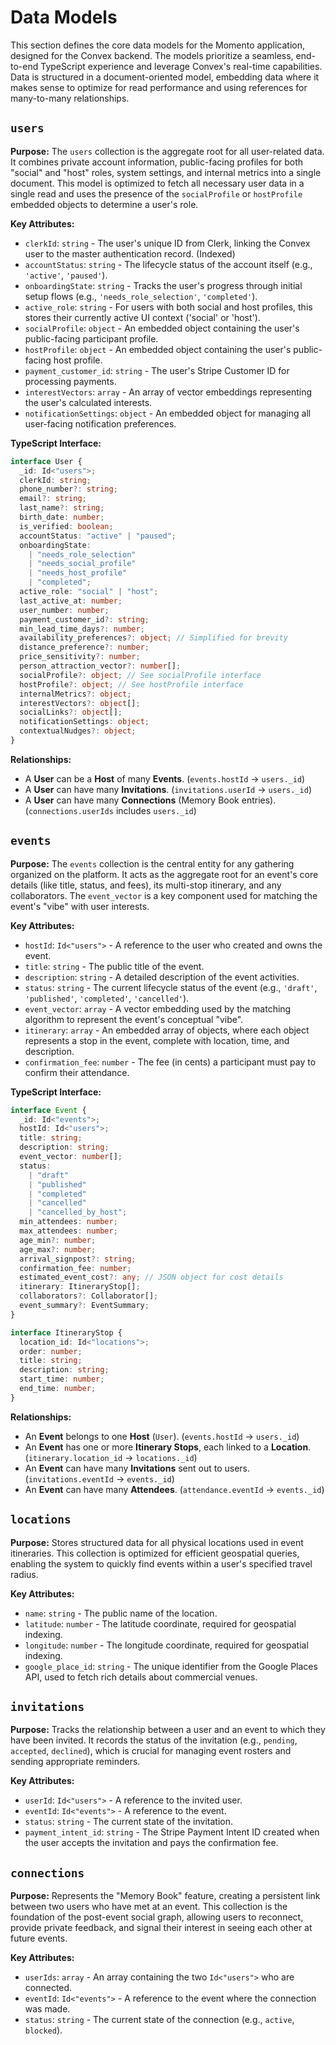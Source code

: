 # Data Models

This section defines the core data models for the Momento application, designed for the Convex backend. The models prioritize a seamless, end-to-end TypeScript experience and leverage Convex's real-time capabilities. Data is structured in a document-oriented model, embedding data where it makes sense to optimize for read performance and using references for many-to-many relationships.

## `users`

**Purpose:** The `users` collection is the aggregate root for all user-related data. It combines private account information, public-facing profiles for both "social" and "host" roles, system settings, and internal metrics into a single document. This model is optimized to fetch all necessary user data in a single read and uses the presence of the `socialProfile` or `hostProfile` embedded objects to determine a user's role.

**Key Attributes:**

- `clerkId`: `string` - The user's unique ID from Clerk, linking the Convex user to the master authentication record. (Indexed)
- `accountStatus`: `string` - The lifecycle status of the account itself (e.g., `'active'`, `'paused'`).
- `onboardingState`: `string` - Tracks the user's progress through initial setup flows (e.g., `'needs_role_selection'`, `'completed'`).
- `active_role`: `string` - For users with both social and host profiles, this stores their currently active UI context ('social' or 'host').
- `socialProfile`: `object` - An embedded object containing the user's public-facing participant profile.
- `hostProfile`: `object` - An embedded object containing the user's public-facing host profile.
- `payment_customer_id`: `string` - The user's Stripe Customer ID for processing payments.
- `interestVectors`: `array` - An array of vector embeddings representing the user's calculated interests.
- `notificationSettings`: `object` - An embedded object for managing all user-facing notification preferences.

**TypeScript Interface:**

```typescript
interface User {
  _id: Id<"users">;
  clerkId: string;
  phone_number?: string;
  email?: string;
  last_name?: string;
  birth_date: number;
  is_verified: boolean;
  accountStatus: "active" | "paused";
  onboardingState:
    | "needs_role_selection"
    | "needs_social_profile"
    | "needs_host_profile"
    | "completed";
  active_role: "social" | "host";
  last_active_at: number;
  user_number: number;
  payment_customer_id?: string;
  min_lead_time_days?: number;
  availability_preferences?: object; // Simplified for brevity
  distance_preference?: number;
  price_sensitivity?: number;
  person_attraction_vector?: number[];
  socialProfile?: object; // See socialProfile interface
  hostProfile?: object; // See hostProfile interface
  internalMetrics?: object;
  interestVectors?: object[];
  socialLinks?: object[];
  notificationSettings: object;
  contextualNudges?: object;
}
```

**Relationships:**

- A **User** can be a **Host** of many **Events**. (`events.hostId` -> `users._id`)
- A **User** can have many **Invitations**. (`invitations.userId` -> `users._id`)
- A **User** can have many **Connections** (Memory Book entries). (`connections.userIds` includes `users._id`)

## `events`

**Purpose:** The `events` collection is the central entity for any gathering organized on the platform. It acts as the aggregate root for an event's core details (like title, status, and fees), its multi-stop itinerary, and any collaborators. The `event_vector` is a key component used for matching the event's "vibe" with user interests.

**Key Attributes:**

- `hostId`: `Id<"users">` - A reference to the user who created and owns the event.
- `title`: `string` - The public title of the event.
- `description`: `string` - A detailed description of the event activities.
- `status`: `string` - The current lifecycle status of the event (e.g., `'draft'`, `'published'`, `'completed'`, `'cancelled'`).
- `event_vector`: `array` - A vector embedding used by the matching algorithm to represent the event's conceptual "vibe".
- `itinerary`: `array` - An embedded array of objects, where each object represents a stop in the event, complete with location, time, and description.
- `confirmation_fee`: `number` - The fee (in cents) a participant must pay to confirm their attendance.

**TypeScript Interface:**

```typescript
interface Event {
  _id: Id<"events">;
  hostId: Id<"users">;
  title: string;
  description: string;
  event_vector: number[];
  status:
    | "draft"
    | "published"
    | "completed"
    | "cancelled"
    | "cancelled_by_host";
  min_attendees: number;
  max_attendees: number;
  age_min?: number;
  age_max?: number;
  arrival_signpost?: string;
  confirmation_fee: number;
  estimated_event_cost?: any; // JSON object for cost details
  itinerary: ItineraryStop[];
  collaborators?: Collaborator[];
  event_summary?: EventSummary;
}

interface ItineraryStop {
  location_id: Id<"locations">;
  order: number;
  title: string;
  description: string;
  start_time: number;
  end_time: number;
}
```

**Relationships:**

- An **Event** belongs to one **Host** (`User`). (`events.hostId` -> `users._id`)
- An **Event** has one or more **Itinerary Stops**, each linked to a **Location**. (`itinerary.location_id` -> `locations._id`)
- An **Event** can have many **Invitations** sent out to users. (`invitations.eventId` -> `events._id`)
- An **Event** can have many **Attendees**. (`attendance.eventId` -> `events._id`)

## `locations`

**Purpose:** Stores structured data for all physical locations used in event itineraries. This collection is optimized for efficient geospatial queries, enabling the system to quickly find events within a user's specified travel radius.

**Key Attributes:**

- `name`: `string` - The public name of the location.
- `latitude`: `number` - The latitude coordinate, required for geospatial indexing.
- `longitude`: `number` - The longitude coordinate, required for geospatial indexing.
- `google_place_id`: `string` - The unique identifier from the Google Places API, used to fetch rich details about commercial venues.

## `invitations`

**Purpose:** Tracks the relationship between a user and an event to which they have been invited. It records the status of the invitation (e.g., `pending`, `accepted`, `declined`), which is crucial for managing event rosters and sending appropriate reminders.

**Key Attributes:**

- `userId`: `Id<"users">` - A reference to the invited user.
- `eventId`: `Id<"events">` - A reference to the event.
- `status`: `string` - The current state of the invitation.
- `payment_intent_id`: `string` - The Stripe Payment Intent ID created when the user accepts the invitation and pays the confirmation fee.

## `connections`

**Purpose:** Represents the "Memory Book" feature, creating a persistent link between two users who have met at an event. This collection is the foundation of the post-event social graph, allowing users to reconnect, provide private feedback, and signal their interest in seeing each other at future events.

**Key Attributes:**

- `userIds`: `array` - An array containing the two `Id<"users">` who are connected.
- `eventId`: `Id<"events">` - A reference to the event where the connection was made.
- `status`: `string` - The current state of the connection (e.g., `active`, `blocked`).
